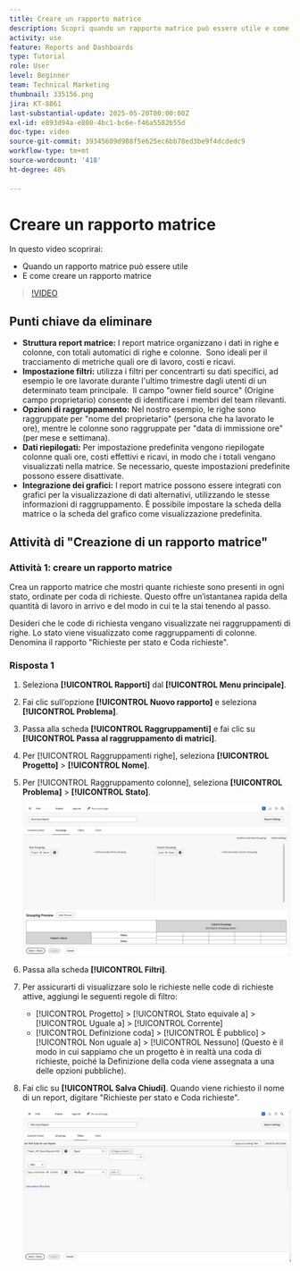 ```yaml
---
title: Creare un rapporto matrice
description: Scopri quando un rapporto matrice può essere utile e come crearlo in Workfront.
activity: use
feature: Reports and Dashboards
type: Tutorial
role: User
level: Beginner
team: Technical Marketing
thumbnail: 335156.png
jira: KT-8861
last-substantial-update: 2025-05-20T00:00:00Z
exl-id: e893d94a-e808-4bc1-bc6e-f46a5582b55d
doc-type: video
source-git-commit: 39345609d988f5e625ec6bb78ed3be9f4dcdedc9
workflow-type: tm+mt
source-wordcount: '418'
ht-degree: 48%

---
```


# Creare un rapporto matrice

In questo video scoprirai:

* Quando un rapporto matrice può essere utile
* E come creare un rapporto matrice

>[!VIDEO](https://video.tv.adobe.com/v/335156/?quality=12&learn=on)

## Punti chiave da eliminare

* **Struttura report matrice:** I report matrice organizzano i dati in righe e colonne, con totali automatici di righe e colonne. &#x200B; Sono ideali per il tracciamento di metriche quali ore di lavoro, costi e ricavi. &#x200B;
* **Impostazione filtri:** utilizza i filtri per concentrarti su dati specifici, ad esempio le ore lavorate durante l&#39;ultimo trimestre dagli utenti di un determinato team principale. &#x200B; Il campo &quot;owner field source&quot; (Origine campo proprietario) consente di identificare i membri del team rilevanti. &#x200B;
* **Opzioni di raggruppamento:** Nel nostro esempio, le righe sono raggruppate per &quot;nome del proprietario&quot; (persona che ha lavorato le ore), mentre le colonne sono raggruppate per &quot;data di immissione ore&quot; (per mese e settimana). &#x200B;
* **Dati riepilogati:** Per impostazione predefinita vengono riepilogate colonne quali ore, costi effettivi e ricavi, in modo che i totali vengano visualizzati nella matrice. Se necessario, queste impostazioni predefinite possono essere disattivate. &#x200B;
* **Integrazione dei grafici:** I report matrice possono essere integrati con grafici per la visualizzazione di dati alternativi, utilizzando le stesse informazioni di raggruppamento. È possibile impostare la scheda della matrice o la scheda del grafico come visualizzazione predefinita. &#x200B;

## Attività di &quot;Creazione di un rapporto matrice&quot;

### Attività 1: creare un rapporto matrice

Crea un rapporto matrice che mostri quante richieste sono presenti in ogni stato, ordinate per coda di richieste. Questo offre un’istantanea rapida della quantità di lavoro in arrivo e del modo in cui te la stai tenendo al passo.

Desideri che le code di richiesta vengano visualizzate nei raggruppamenti di righe. Lo stato viene visualizzato come raggruppamenti di colonne. Denomina il rapporto &quot;Richieste per stato e Coda richieste&quot;.

### Risposta 1

1. Seleziona **[!UICONTROL Rapporti]** dal **[!UICONTROL Menu principale]**.
1. Fai clic sull’opzione **[!UICONTROL Nuovo rapporto]** e seleziona **[!UICONTROL Problema]**.
1. Passa alla scheda **[!UICONTROL Raggruppamenti]** e fai clic su **[!UICONTROL Passa al raggruppamento di matrici]**.
1. Per [!UICONTROL Raggruppamenti righe], seleziona **[!UICONTROL Progetto]** > **[!UICONTROL Nome]**.
1. Per [!UICONTROL Raggruppamento colonne], seleziona **[!UICONTROL Problema]** > **[!UICONTROL Stato]**.

   ![Immagine della schermata per creare un nuovo raggruppamento di rapporti sui problemi](assets/matrix-report-groupings.png)

1. Passa alla scheda **[!UICONTROL Filtri]**.
1. Per assicurarti di visualizzare solo le richieste nelle code di richieste attive, aggiungi le seguenti regole di filtro:

   * [!UICONTROL Progetto] > [!UICONTROL Stato equivale a] > [!UICONTROL Uguale a] > [!UICONTROL Corrente]
   * [!UICONTROL Definizione coda] > [!UICONTROL È pubblico] > [!UICONTROL Non uguale a] > [!UICONTROL Nessuno] (Questo è il modo in cui sappiamo che un progetto è in realtà una coda di richieste, poiché la Definizione della coda viene assegnata a una delle opzioni pubbliche).

1. Fai clic su **[!UICONTROL Salva Chiudi]**. Quando viene richiesto il nome di un report, digitare &quot;Richieste per stato e Coda richieste&quot;.

   ![Immagine della schermata per creare un nuovo filtro per la segnalazione dei problemi](assets/matrix-report-filters.png)
